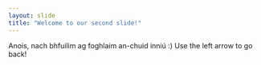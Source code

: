 ```yaml
---
layout: slide
title: "Welcome to our second slide!"
---
```

Anois, nach bhfuilim ag foghlaim an-chuid inniú :)
Use the left arrow to go back!

